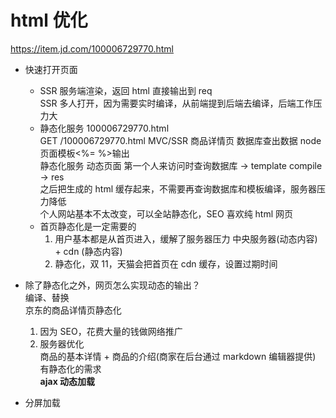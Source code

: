 # html 优化  
https://item.jd.com/100006729770.html  
- 快速打开页面  
  - SSR 服务端渲染，返回 html 直接输出到 req  
    SSR 多人打开，因为需要实时编译，从前端提到后端去编译，后端工作压力大  
  - 静态化服务 100006729770.html  
    GET /100006729770.html MVC/SSR  商品详情页 数据库查出数据 node 页面模板<%= %>输出  
    静态化服务 动态页面 第一个人来访问时查询数据库 -> template compile -> res  
    之后把生成的 html 缓存起来，不需要再查询数据库和模板编译，服务器压力降低  
    个人网站基本不太改变，可以全站静态化，SEO 喜欢纯 html 网页  
  - 首页静态化是一定需要的  
    1. 用户基本都是从首页进入，缓解了服务器压力 中央服务器(动态内容) + cdn (静态内容)  
    2. 静态化，双 11，天猫会把首页在 cdn 缓存，设置过期时间  

- 除了静态化之外，网页怎么实现动态的输出？  
  编译、替换  
  京东的商品详情页静态化  
  1. 因为 SEO，花费大量的钱做网络推广  
  2. 服务器优化  
  商品的基本详情 + 商品的介绍(商家在后台通过 markdown 编辑器提供) 有静态化的需求  
  **ajax 动态加载**  

- 分屏加载   
